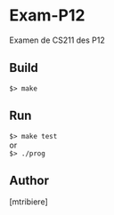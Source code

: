 # Exam-P12
Examen de CS211 des P12

## Build
``
$> make
``

## Run
``
$> make test
``  
or  
``
$> ./prog
``

## Author
[mtribiere]
